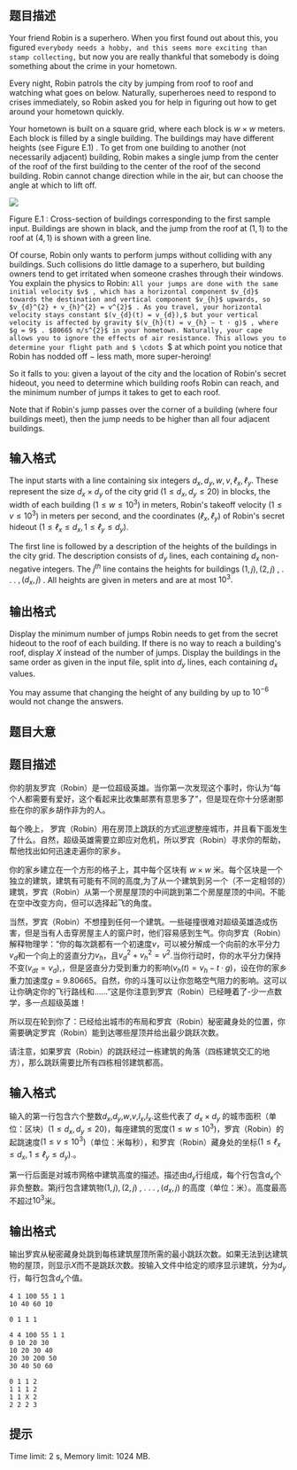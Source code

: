 ## 题目描述


Your friend Robin is a superhero. When you first found out about this, you figured `everybody needs a hobby, and this seems more exciting than stamp collecting,` but now you are really thankful that somebody is doing something about the crime in your hometown.

Every night, Robin patrols the city by jumping from roof to roof and watching what goes on below. Naturally, superheroes need to respond to crises immediately, so Robin asked you for help in figuring out how to get around your hometown quickly.

Your hometown is built on a square grid, where each block is $w \times w$ meters. Each block is filled by a single building. The buildings may have different heights (see Figure E.1) . To get from one building to another (not necessarily adjacent) building, Robin makes a single jump from the center of the roof of the first building to the center of the roof of the second building. Robin cannot change direction while in the air, but can choose the angle at which to lift off.

![](https://onlinejudgeimages.s3-ap-northeast-1.amazonaws.com/problem/15693/1.png)

Figure E.1 : Cross-section of buildings corresponding to the first sample input. Buildings are shown in black, and the jump from the roof at $(1 , 1)$ to the roof at $(4 , 1)$ is shown with a green line.

Of course, Robin only wants to perform jumps without colliding with any buildings. Such collisions do little damage to a superhero, but building owners tend to get irritated when someone crashes through their windows. You explain the physics to Robin: `All your jumps are done with the same initial velocity $v$ , which has a horizontal component $v_{d}$ towards the destination and vertical component $v_{h}$ upwards, so $v_{d}^{2} + v_{h}^{2} = v^{2}$ . As you travel, your horizontal velocity stays constant $(v_{d}(t) = v_{d}),$ but your vertical velocity is affected by gravity $(v_{h}(t) = v_{h} − t · g)$ , where $g = 9$ . $80665 m/s^{2}$ in your hometown. Naturally, your cape allows you to ignore the effects of air resistance. This allows you to determine your flight path and $ \cdots `$ at which point you notice that Robin has nodded off $-$ less math, more super-heroing!

So it falls to you: given a layout of the city and the location of Robin's secret hideout, you need to determine which building roofs Robin can reach, and the minimum number of jumps it takes to get to each roof.

Note that if Robin's jump passes over the corner of a building (where four buildings meet), then the jump needs to be higher than all four adjacent buildings.

$ $



## 输入格式


The input starts with a line containing six integers $d_{x}, d_{y}, w , v , ℓ_{x}, ℓ_{y}.$ These represent the size $d_{x} \times d_{y}$ of the city grid $(1 \le d_{x}, d_{y} \le 20)$ in blocks, the width of each building $(1 \le w \le 10^{3})$ in meters, Robin's takeoff velocity $(1 \le v \le 10^{3})$ in meters per second, and the coordinates $(ℓ_{x}, ℓ_{y})$ of Robin's secret hideout $(1 \le ℓ_{x} \le d_{x}, 1 \le ℓ_{y} \le d_{y}).$

The first line is followed by a description of the heights of the buildings in the city grid. The description consists of $d_{y}$ lines, each containing $d_{x}$ non-negative integers. The $j^{th}$ line contains the heights for buildings $(1 , j),(2 , j)$ , . . . $,(d_{x}, j)$ . All heights are given in meters and are at most $10^{3}.$



## 输出格式


Display the minimum number of jumps Robin needs to get from the secret hideout to the roof of each building. If there is no way to reach a building's roof, display $X$ instead of the number of jumps. Display the buildings in the same order as given in the input file, split into $d_{y}$ lines, each containing $d_{x}$ values.

You may assume that changing the height of any building by up to $10^{−6}$ would not change the answers.



## 题目大意
## 题目描述
你的朋友罗宾（Robin）是一位超级英雄。当你第一次发现这个事时，你认为“每个人都需要有爱好，这个看起来比收集邮票有意思多了”，但是现在你十分感谢那些在你的家乡胡作非为的人。

每个晚上， 罗宾（Robin）用在房顶上跳跃的方式巡逻整座城市，并且看下面发生了什么。自然，超级英雄需要立即应对危机，所以罗宾（Robin）寻求你的帮助，帮他找出如何迅速走遍你的家乡。

你的家乡建立在一个方形的格子上，其中每个区块有 $w\times w$ 米。每个区块是一个独立的建筑，建筑有可能有不同的高度,为了从一个建筑到另一个（不一定相邻的）建筑，罗宾（Robin）从第一个房屋屋顶的中间跳到第二个房屋屋顶的中间。不能在空中改变方向，但可以选择起飞的角度。

当然，罗宾（Robin）不想撞到任何一个建筑。一些碰撞很难对超级英雄造成伤害，但是当有人击穿房屋主人的窗户时，他们容易感到生气。你向罗宾（Robin）解释物理学：“你的每次跳都有一个初速度$v$，可以被分解成一个向前的水平分力$v_d$和一个向上的竖直分力$v_h$，且$v_{d}^{2} + v_{h}^{2} = v^{2}$.当你行动时，你的水平分力保持不变$(v_{dt} = v_{d}),$，但是竖直分力受到重力的影响$(v_{h}(t) = v_{h} − t · g)$，设在你的家乡重力加速度$g=9.80665$。自然，你的斗篷可以让你忽略空气阻力的影响。这可以让你确定你的飞行路线和……”这是你注意到罗宾（Robin）已经睡着了-少一点数学，多一点超级英雄！

所以现在轮到你了：已经给出城市的布局和罗宾（Robin）秘密藏身处的位置，你需要确定罗宾（Robin）能到达哪些屋顶并给出最少跳跃次数。

请注意，如果罗宾（Robin）的跳跃经过一栋建筑的角落（四栋建筑交汇的地方），那么跳跃需要比所有四栋相邻建筑都高。

## 输入格式
输入的第一行包含六个整数$d_x$,$d_y$,$w$,$v$,$l_x$,$l_x$.这些代表了 $d_x\times d_y$ 的城市面积（单位：区块）$(1 \le d_{x}, d_{y} \le 20)$，每座建筑的宽度$(1 \le w \le 10^{3})$，罗宾（Robin）的起跳速度$(1 \le v \le 10^{3})$（单位：米每秒），和罗宾（Robin）藏身处的坐标$(1 \le ℓ_{x} \le d_{x}, 1 \le ℓ_{y} \le d_{y}).$。

第一行后面是对城市网格中建筑高度的描述。描述由$d_y$行组成，每个行包含$d_{x}$个非负整数。第j行包含建筑物$(1 , j),(2 , j)$ , . . . $,(d_{x}, j)$ 的高度（单位：米）。高度最高不超过$10^3$米。

## 输出格式
输出罗宾从秘密藏身处跳到每栋建筑屋顶所需的最小跳跃次数。如果无法到达建筑物的屋顶，则显示$X$而不是跳跃次数。按输入文件中给定的顺序显示建筑，分为$d_{y}$行，每行包含$d_{x}$个值。

```input1
4 1 100 55 1 1
10 40 60 10

```

```output1
0 1 1 1

```

```input2
4 4 100 55 1 1
0 10 20 30
10 20 30 40
20 30 200 50
30 40 50 60

```

```output2
0 1 1 2
1 1 1 2
1 1 X 2
2 2 2 3

```

## 提示
Time limit: 2 s, Memory limit: 1024 MB. 



